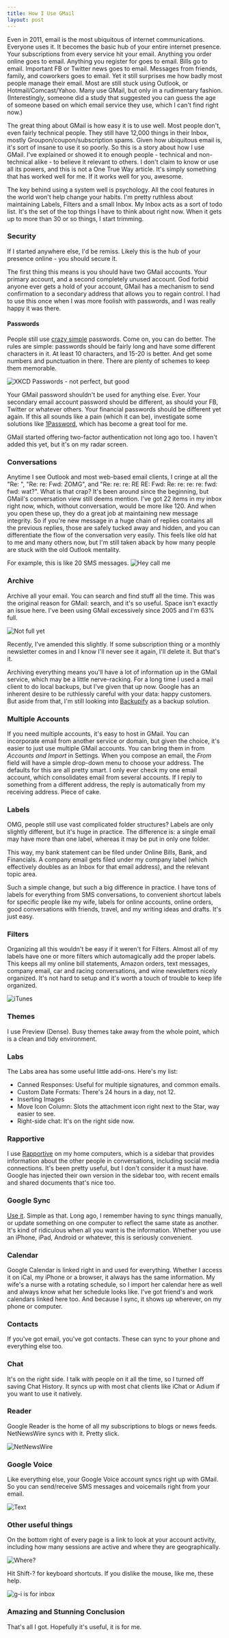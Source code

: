 ```yaml
---
title: How I Use GMail
layout: post
---
```


Even in 2011, email is the most ubiquitous of internet communications.  Everyone uses it.  It becomes the basic hub of your entire internet presence.  Your subscriptions from every service hit your email.  Anything you order online goes to email.  Anything you register for goes to email.  Bills go to email.  Important FB or Twitter news goes to email.  Messages from friends, family, and coworkers goes to email.  Yet it still surprises me how badly most people manage their email.  Most are still stuck using Outlook, or Hotmail/Comcast/Yahoo.  Many use GMail, but only in a rudimentary fashion.  (Interestingly, someone did a study that suggested you can guess the age of someone based on which email service they use, which I can't find right now.)

The great thing about GMail is how easy it is to use well.  Most people don't, even fairly technical people.  They still have 12,000 things in their Inbox, mostly Groupon/coupon/subscription spams.  Given how ubiquitous email is, it's sort of insane to use it so poorly.  So this is a story about how I use GMail.  I've explained or showed it to enough people - technical and non-technical alike - to believe it relevant to others.  I don't claim to know or use all its powers, and this is not a One True Way article.  It's simply something that has worked well for me.  If it works well for you, awesome.

The key behind using a system well is psychology.  All the cool features in the world won't help change your habits.  I'm pretty ruthless about maintaining Labels, Filters and a small Inbox.  My Inbox acts as a sort of todo list.  It's the set of the top things I have to think about right now.  When it gets up to more than 30 or so things, I start trimming.  

### Security

If I started anywhere else, I'd be remiss.  Likely this is the hub of your presence online - you should secure it.

The first thing this means is you should have two GMail accounts.  Your primary account, and a second completely unused account.  God forbid anyone ever gets a hold of your account, GMail has a mechanism to send confirmation to a secondary address that allows you to regain control.  I had to use this once when I was more foolish with passwords, and I was really happy it was there.

#### Passwords

People still use [crazy simple](http://tenfoottable.com/wp-content/uploads/2011/01/top20passwords.png) passwords.  Come on, you can do better.  The rules are simple: passwords should be fairly long and have some different characters in it.  At least 10 characters, and 15-20 is better.  And get some numbers and punctuation in there.  There are plenty of schemes to keep them memorable. 

![XKCD Passwords - not perfect, but good](http://imgs.xkcd.com/comics/password_strength.png)

Your GMail password shouldn't be used for anything else.  Ever.  Your secondary email account password should be different, as should your FB, Twitter or whatever others.  Your financial passwords should be different yet again.  If this all sounds like a pain (which it can be), investigate some solutions like [1Password](https://agilebits.com/onepassword), which has become a great tool for me.

GMail started offering two-factor authentication not long ago too.  I haven't added this yet, but it's on my radar screen.  

### Conversations

Anytime I see Outlook and most web-based email clients, I cringe at all the "Re: ", "Re: re: Fwd: ZOMG", and "Re: re: re: RE RE: Fwd: Re: re: re: re: fwd: fwd: wat?".  What is that crap?  It's been around since the beginning, but GMail's conversation view still deems mention.  I've got 22 items in my inbox right now, which, without conversation, would be more like 120.  And when you open these up, they do a great job at maintaining new message integrity.  So if you're new message in a huge chain of replies contains all the previous replies, those are safely tucked away and hidden, and you can differentiate the flow of the conversation very easily.  This feels like old hat to me and many others now, but I'm still taken aback by how many people are stuck with the old Outlook mentality.

For example, this is like 20 SMS messages.
![Hey call me](/images/conversations.jpg)  

### Archive

Archive all your email.  You can search and find stuff all the time.  This was the original reason for GMail: search, and it's so useful.  Space isn't exactly an issue here.  I've been using GMail excessively since 2005 and I'm 63% full.

![Not full yet](/images/gmailsize.jpg)  

Recently, I've amended this slightly.  If some subscription thing or a monthly newsletter comes in and I know I'll never see it again, I'll delete it.  But that's it.  

Archiving everything means you'll have a lot of information up in the GMail service, which may be a little nerve-racking.  For a long time I used a mail client to do local backups, but I've given that up now.  Google has an inherent desire to be ruthlessly careful with your data: happy customers.  But aside from that, I'm still looking into [Backupify](https://www.backupify.com/) as a backup solution.

### Multiple Accounts

If you need multiple accounts, it's easy to host in GMail.  You can incorporate email from another service or domain, but given the choice, it's easier to just use multiple GMail accounts.  You can bring them in from *Accounts and Import* in Settings.  When you compose an email, the *From* field will have a simple drop-down menu to choose your address.  The defaults for this are all pretty smart.  I only ever check my one email account, which consolidates email from several accounts.  If I reply to something from a different address, the reply is automatically from my receiving address.  Piece of cake.

### Labels

OMG, people still use vast complicated folder structures?  Labels are only slightly different, but it's huge in practice.  The difference is: a single email may have more than one label, whereas it may be put in only one folder.

This way, my bank statement can be filed under Online Bills, Bank, and Financials.  A company email gets filed under my company label (which effectively doubles as an Inbox for that email address), and the relevant topic area.  

Such a simple change, but such a big difference in practice.  I have tons of labels for everything from SMS conversations, to convenient shortcut labels for specific people like my wife, labels for online accounts, online orders, good conversations with friends, travel, and my writing ideas and drafts.  It's just easy.

### Filters

Organizing all this wouldn't be easy if it weren't for Filters.  Almost all of my labels have one or more filters which automagically add the proper labels.  This keeps all my online bill statements, Amazon orders, text messages, company email, car and racing conversations, and wine newsletters nicely organized.  It's not hard to setup and it's worth a touch of trouble to keep life organized.

![iTunes](/images/ituneslabel.jpg)  

### Themes

I use Preview (Dense).  Busy themes take away from the whole point, which is a clean and tidy environment.  

### Labs

The Labs area has some useful little add-ons.  Here's my list:

* Canned Responses: Useful for multiple signatures, and common emails.
* Custom Date Formats: There's 24 hours in a day, not 12.
* Inserting Images
* Move Icon Column: Slots the attachment icon right next to the Star, way easier to see.
* Right-side chat: It's on the right side now.

### Rapportive

I use [Rapportive](https://rapportive.com/) on my home computers, which is a sidebar that provides information about the other people in conversations, including social media connections.  It's been pretty useful, but I don't consider it a must have.  Google has injected their own version in the sidebar too, with recent emails and shared documents that's nice too.

### Google Sync

[Use it](http://www.google.com/mobile/sync/).  Simple as that.  Long ago, I remember having to sync things manually, or update something on one computer to reflect the same state as another.  It's kind of ridiculous when all you want is the information.  Whether you use an iPhone, iPad, Android or whatever, this is seriously convenient.

### Calendar

Google Calendar is linked right in and used for everything.  Whether I access it on iCal, my iPhone or a browser, it always has the same information.  My wife's a nurse with a rotating schedule, so I import her calendar here as well and always know what her schedule looks like.  I've got friend's and work calendars linked here too.  And because I sync, it shows up wherever, on my phone or computer.

### Contacts

If you've got email, you've got contacts.  These can sync to your phone and everything else too.  

### Chat

It's on the right side.  I talk with people on it all the time, so I turned off saving Chat History.  It syncs up with most chat clients like iChat or Adium if you want to use it natively.

### Reader

Google Reader is the home of all my subscriptions to blogs or news feeds.  NetNewsWire syncs with it.  Pretty slick.

![NetNewsWire](/images/netnewswire.jpg)  

### Google Voice

Like everything else, your Google Voice account syncs right up with GMail.  So you can send/receive SMS messages and voicemails right from your email.  

![Text](/images/txting.jpg)  

### Other useful things

On the bottom right of every page is a link to look at your account activity, including how many sessions are active and where they are geographically.

![Where?](/images/gmailactivity.jpg)  

Hit Shift-? for keyboard shortcuts.  If you dislike the mouse, like me, these help.

![g-i is for inbox](/images/gmailshortcuts.jpg)  

### Amazing and Stunning Conclusion

That's all I got.  Hopefully it's useful, it is for me.  















